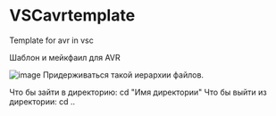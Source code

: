 # VSCavrtemplate
Template for avr in vsc

Шаблон и мейкфаил для AVR

![image](https://github.com/BPAH/VSCavrtemplate/assets/1846215/25067b79-600f-4192-aaf8-a9312f3eebad)
Придерживаться такой иерархии файлов.

Что бы зайти в директорию: cd "Имя директории"
Что бы выйти из директории: cd ..
